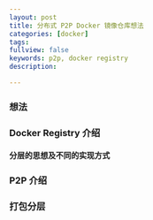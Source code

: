 ```yaml
---
layout: post
title: 分布式 P2P Docker 镜像仓库想法
categories: [docker]
tags:
fullview: false
keywords: p2p, docker registry
description:

---
```



### 想法

### Docker Registry 介绍

#### 分层的思想及不同的实现方式

### P2P 介绍

### 打包分层
